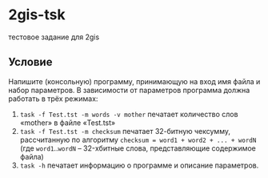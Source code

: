 # 2gis-tsk

тестовое задание для 2gis

## Условие

Напишите (консольную) программу, принимающую на вход имя файла и набор параметров. В зависимости от параметров программа должна работать в трёх режимах:

1. `task -f Test.tst -m words -v mother` печатает количество слов «mother» в файле «Test.tst»
2. `task -f Test.tst -m checksum` печатает 32-битную чексумму, рассчитанную по алгоритму `checksum = word1 + word2 + ... + wordN` (где `word1`..`wordN` – 32-хбитные слова, представляющие содержимое файла)
3. `task -h` печатает информацию о программе и описание параметров.
